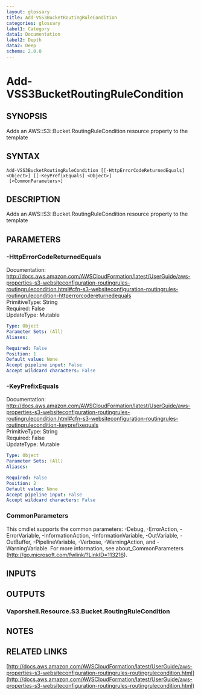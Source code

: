 ```yaml
---
layout: glossary
title: Add-VSS3BucketRoutingRuleCondition
categories: glossary
label1: Category
data1: Documentation
label2: Depth
data2: Deep
schema: 2.0.0
---
```


# Add-VSS3BucketRoutingRuleCondition

## SYNOPSIS
Adds an AWS::S3::Bucket.RoutingRuleCondition resource property to the template

## SYNTAX

```
Add-VSS3BucketRoutingRuleCondition [[-HttpErrorCodeReturnedEquals] <Object>] [[-KeyPrefixEquals] <Object>]
 [<CommonParameters>]
```

## DESCRIPTION
Adds an AWS::S3::Bucket.RoutingRuleCondition resource property to the template

## PARAMETERS

### -HttpErrorCodeReturnedEquals
Documentation: http://docs.aws.amazon.com/AWSCloudFormation/latest/UserGuide/aws-properties-s3-websiteconfiguration-routingrules-routingrulecondition.html#cfn-s3-websiteconfiguration-routingrules-routingrulecondition-httperrorcodereturnedequals    
PrimitiveType: String    
Required: False    
UpdateType: Mutable

```yaml
Type: Object
Parameter Sets: (All)
Aliases:

Required: False
Position: 1
Default value: None
Accept pipeline input: False
Accept wildcard characters: False
```

### -KeyPrefixEquals
Documentation: http://docs.aws.amazon.com/AWSCloudFormation/latest/UserGuide/aws-properties-s3-websiteconfiguration-routingrules-routingrulecondition.html#cfn-s3-websiteconfiguration-routingrules-routingrulecondition-keyprefixequals    
PrimitiveType: String    
Required: False    
UpdateType: Mutable

```yaml
Type: Object
Parameter Sets: (All)
Aliases:

Required: False
Position: 2
Default value: None
Accept pipeline input: False
Accept wildcard characters: False
```

### CommonParameters
This cmdlet supports the common parameters: -Debug, -ErrorAction, -ErrorVariable, -InformationAction, -InformationVariable, -OutVariable, -OutBuffer, -PipelineVariable, -Verbose, -WarningAction, and -WarningVariable.
For more information, see about_CommonParameters (http://go.microsoft.com/fwlink/?LinkID=113216).

## INPUTS

## OUTPUTS

### Vaporshell.Resource.S3.Bucket.RoutingRuleCondition

## NOTES

## RELATED LINKS

[http://docs.aws.amazon.com/AWSCloudFormation/latest/UserGuide/aws-properties-s3-websiteconfiguration-routingrules-routingrulecondition.html](http://docs.aws.amazon.com/AWSCloudFormation/latest/UserGuide/aws-properties-s3-websiteconfiguration-routingrules-routingrulecondition.html)

